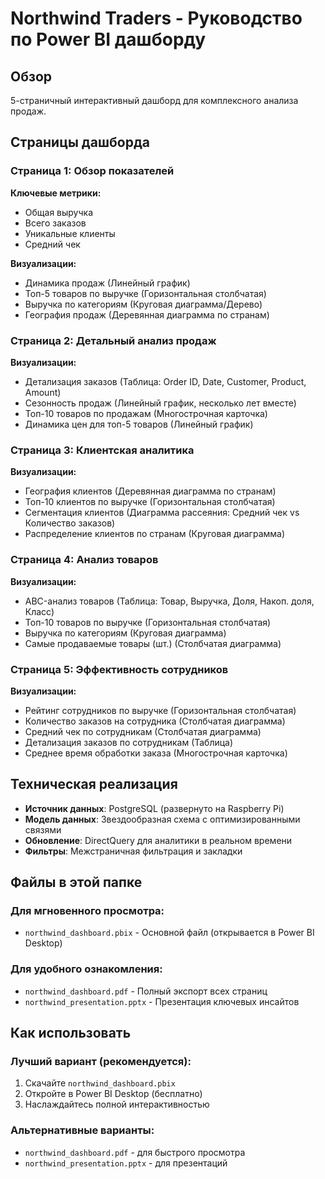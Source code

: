 # Northwind Traders - Руководство по Power BI дашборду

## Обзор
5-страничный интерактивный дашборд для комплексного анализа продаж.

## Страницы дашборда

### Страница 1: Обзор показателей
**Ключевые метрики:**
- Общая выручка
- Всего заказов  
- Уникальные клиенты
- Средний чек

**Визуализации:**
- Динамика продаж (Линейный график)
- Топ-5 товаров по выручке (Горизонтальная столбчатая)
- Выручка по категориям (Круговая диаграмма/Дерево)
- География продаж (Деревянная диаграмма по странам)

### Страница 2: Детальный анализ продаж
**Визуализации:**
- Детализация заказов (Таблица: Order ID, Date, Customer, Product, Amount)
- Сезонность продаж (Линейный график, несколько лет вместе)
- Топ-10 товаров по продажам (Многострочная карточка)
- Динамика цен для топ-5 товаров (Линейный график)

### Страница 3: Клиентская аналитика  
**Визуализации:**
- География клиентов (Деревянная диаграмма по странам)
- Топ-10 клиентов по выручке (Горизонтальная столбчатая)
- Сегментация клиентов (Диаграмма рассеяния: Средний чек vs Количество заказов)
- Распределение клиентов по странам (Круговая диаграмма)

### Страница 4: Анализ товаров
**Визуализации:**
- ABC-анализ товаров (Таблица: Товар, Выручка, Доля, Накоп. доля, Класс)
- Топ-10 товаров по выручке (Горизонтальная столбчатая)
- Выручка по категориям (Круговая диаграмма)
- Самые продаваемые товары (шт.) (Столбчатая диаграмма)

### Страница 5: Эффективность сотрудников
**Визуализации:**
- Рейтинг сотрудников по выручке (Горизонтальная столбчатая)
- Количество заказов на сотрудника (Столбчатая диаграмма)
- Средний чек по сотрудникам (Столбчатая диаграмма)
- Детализация заказов по сотрудникам (Таблица)
- Среднее время обработки заказа (Многострочная карточка)

## Техническая реализация
- **Источник данных**: PostgreSQL (развернуто на Raspberry Pi)
- **Модель данных**: Звездообразная схема с оптимизированными связями
- **Обновление**: DirectQuery для аналитики в реальном времени
- **Фильтры**: Межстраничная фильтрация и закладки

## Файлы в этой папке

### Для мгновенного просмотра:
- `northwind_dashboard.pbix` - Основной файл (открывается в Power BI Desktop)

### Для удобного ознакомления:
- `northwind_dashboard.pdf` - Полный экспорт всех страниц
- `northwind_presentation.pptx` - Презентация ключевых инсайтов

## Как использовать

### Лучший вариант (рекомендуется):
1. Скачайте `northwind_dashboard.pbix`
2. Откройте в Power BI Desktop (бесплатно)
3. Наслаждайтесь полной интерактивностью

### Альтернативные варианты:
- `northwind_dashboard.pdf` - для быстрого просмотра
- `northwind_presentation.pptx` - для презентаций
